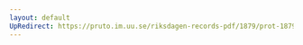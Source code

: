 ```yaml
---
layout: default
UpRedirect: https://pruto.im.uu.se/riksdagen-records-pdf/1879/prot-1879--ak--025/prot-1879--ak--025_030.pdf
---
```

